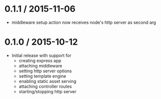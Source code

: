 0.1.1 / 2015-11-06
==================

  * middleware setup action now receives node's http server as second arg

0.1.0 / 2015-10-12
==================

  * Initial release with support for
    - creating express app
    - attaching middleware
    - setting http server options
    - setting template engine
    - enabling static asset serving
    - attaching controller routes
    - starting/stopping http server
